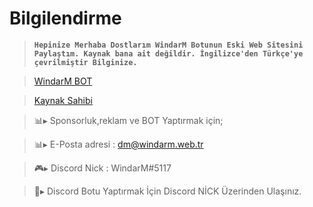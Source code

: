 # **Bilgilendirme**

> **`Hepinize Merhaba Dostlarım WindarM Botunun Eski Web Sitesini Paylaştım. Kaynak bana ait değildir. İngilizce'den Türkçe'ye çevrilmiştir Bilginize.`**

> [WindarM BOT](https://discord.gg/dKESRJ2XTY)

> [Kaynak Sahibi](https://github.com/itshoozi)

> 📊▸ Sponsorluk,reklam ve BOT Yaptırmak için;

> 📊▸ E-Posta adresi : dm@windarm.web.tr

> 🎮▸ Discord Nick : WindarM#5117

> 📝▸ Discord Botu Yaptırmak İçin Discord NİCK Üzerinden Ulaşınız.
